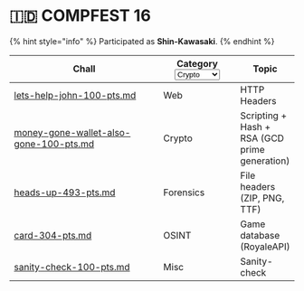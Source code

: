 # 🇮🇩 COMPFEST 16

{% hint style="info" %}
Participated as **Shin-Kawasaki**.
{% endhint %}

<table><thead><tr><th width="295">Chall</th><th width="130">Category<select><option value="AFl1eKkbdhf0" label="Crypto" color="blue"></option><option value="ZKaa7Y2y42W3" label="Web" color="blue"></option><option value="Y6cHhyyGRrc7" label="OSINT" color="blue"></option><option value="WeRy5WYAwaA9" label="Misc" color="blue"></option><option value="6VkAC4DuM46s" label="Forensics" color="blue"></option></select></th><th>Topic</th></tr></thead><tbody><tr><td><a data-mention href="lets-help-john-100-pts.md">lets-help-john-100-pts.md</a></td><td><span data-option="ZKaa7Y2y42W3">Web</span></td><td>HTTP Headers</td></tr><tr><td><a data-mention href="money-gone-wallet-also-gone-100-pts.md">money-gone-wallet-also-gone-100-pts.md</a></td><td><span data-option="AFl1eKkbdhf0">Crypto</span></td><td>Scripting + Hash + RSA (GCD prime generation) </td></tr><tr><td><a data-mention href="heads-up-493-pts.md">heads-up-493-pts.md</a></td><td><span data-option="6VkAC4DuM46s">Forensics</span></td><td>File headers (ZIP, PNG, TTF)</td></tr><tr><td><a data-mention href="card-304-pts.md">card-304-pts.md</a></td><td><span data-option="Y6cHhyyGRrc7">OSINT</span></td><td>Game database (RoyaleAPI)</td></tr><tr><td><a data-mention href="sanity-check-100-pts.md">sanity-check-100-pts.md</a></td><td><span data-option="WeRy5WYAwaA9">Misc</span></td><td>Sanity-check</td></tr></tbody></table>

